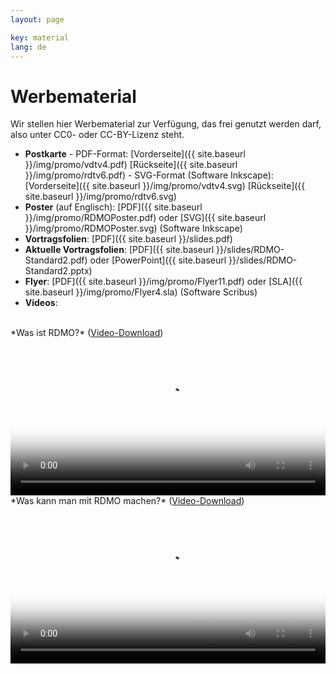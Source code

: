 ```yaml
---
layout: page

key: material
lang: de
---
```


Werbematerial
============

Wir stellen hier Werbematerial zur Verfügung, das frei genutzt werden darf, also unter CC0- oder CC-BY-Lizenz steht.

* **Postkarte** - PDF-Format: [Vorderseite]({{ site.baseurl }}/img/promo/vdtv4.pdf) [Rückseite]({{ site.baseurl }}/img/promo/rdtv6.pdf)
            - SVG-Format (Software Inkscape): [Vorderseite]({{ site.baseurl }}/img/promo/vdtv4.svg) [Rückseite]({{ site.baseurl }}/img/promo/rdtv6.svg)
* **Poster** (auf Englisch): [PDF]({{ site.baseurl }}/img/promo/RDMOPoster.pdf) oder [SVG]({{ site.baseurl }}/img/promo/RDMOPoster.svg) (Software Inkscape)
* **Vortragsfolien**: [PDF]({{ site.baseurl }}/slides.pdf)
*  **Aktuelle Vortragsfolien**: [PDF]({{ site.baseurl }}/slides/RDMO-Standard2.pdf) oder [PowerPoint]({{ site.baseurl }}/slides/RDMO-Standard2.pptx)
* **Flyer**: [PDF]({{ site.baseurl }}/img/promo/Flyer11.pdf) oder [SLA]({{ site.baseurl }}/img/promo/Flyer4.sla) (Software Scribus)
* **Videos**:

<br>
*Was ist RDMO?* (<a href="{{ site.baseurl }}/img/promo/videos/was-ist-rdmo_v4.mp4">Video-Download</a>)
<video poster="{{ site.baseurl}}/img/promo/videos/was-ist-rdmo_frame.jpg" controls="controls" style="width: 100%;">
<source src="{{ site.baseurl}}/img/promo/videos/was-ist-rdmo_v4.mp4" type="video/mp4">Your browser does not support the video tag.</video>

<br>
*Was kann man mit RDMO machen?* (<a href="{{ site.baseurl }}/img/promo/videos/rdmo-erklaert_v4.mp4">Video-Download</a>)
<video poster="{{ site.baseurl}}/img/promo/videos/rdmo-erklaert_frame.jpg" controls="controls" style="width: 100%;">
<source src="{{ site.baseurl}}/img/promo/videos/rdmo-erklaert_v4.mp4" type="video/mp4">Your browser does not support the video tag.</video>
